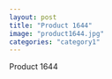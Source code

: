 ```yaml
---
layout: post
title: "Product 1644"
image: "product1644.jpg"
categories: "category1"
---
```

Product 1644
